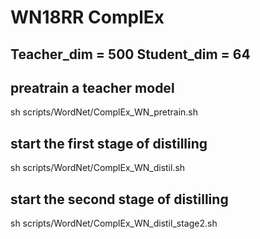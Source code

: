 # WN18RR ComplEx 
## Teacher_dim = 500 Student_dim = 64

## preatrain a teacher model 
sh scripts/WordNet/ComplEx_WN_pretrain.sh

## start the first stage of distilling 
sh scripts/WordNet/ComplEx_WN_distil.sh

## start the second stage of distilling
sh scripts/WordNet/ComplEx_WN_distil_stage2.sh



